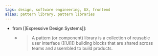 ```yaml
---
tags: design, software engineering, UX, frontend
alias: pattern library, pattern libraries
---
```


- from [[Expressive Design Systems]]:
	- > A pattern (or component) library is a collection of reusable user interface ([[UI]]) building blocks that are shared across teams and assembled to build products.